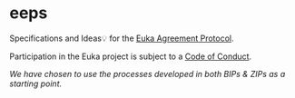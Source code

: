 # eeps

Specifications and Ideas💡 for the
[Euka Agreement Protocol](https://euka.io/).

Participation in the Euka project is subject to a
[Code of Conduct](https://github.com/stichtingorganism/eeps/blob/master/code_of_conduct.md).


*We have chosen to use the processes developed in both BIPs & ZIPs as a starting point.*
